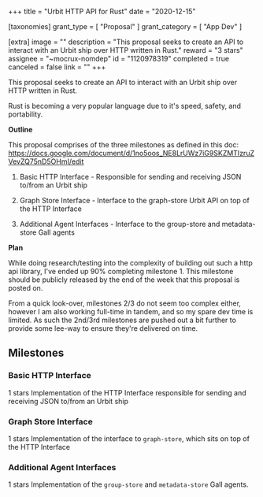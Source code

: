 +++
title = "Urbit HTTP API for Rust"
date = "2020-12-15"

[taxonomies]
grant_type = [ "Proposal" ]
grant_category = [ "App Dev" ]

[extra]
image = ""
description = "This proposal seeks to create an API to interact with an Urbit ship over HTTP written in Rust."
reward = "3 stars"
assignee = "~mocrux-nomdep"
id = "1120978319"
completed = true
canceled = false
link = ""
+++

This proposal seeks to create an API to interact with an Urbit ship over HTTP written in Rust.

Rust is becoming a very popular language due to it's speed, safety, and portability.

**Outline**

This proposal comprises of the three milestones as defined in this doc: https://docs.google.com/document/d/1no5oos_NE8LrUWz7iG9SKZMTIzruZVevZQ75nD5OHmI/edit

1. Basic HTTP Interface - Responsible for sending and receiving JSON to/from an Urbit ship

2. Graph Store Interface - Interface to the graph-store Urbit API on top of the HTTP Interface

3. Additional Agent Interfaces - Interface to the group-store and metadata-store Gall agents

**Plan**

While doing research/testing into the complexity of building out such a http api library, I've ended up 90% completing milestone 1. This milestone should be publicly released by the end of the week that this proposal is posted on.

From a quick look-over, milestones 2/3 do not seem too complex either, however I am also working full-time in tandem, and so my spare dev time is limited. As such the 2nd/3rd milestones are pushed out a bit further to provide some lee-way to ensure they're delivered on time.

## Milestones

### Basic HTTP Interface

1 stars
Implementation of the HTTP Interface responsible for sending and receiving JSON to/from an Urbit ship

### Graph Store Interface

1 stars
Implementation of the interface to `graph-store`, which sits on top of the HTTP Interface

### Additional Agent Interfaces

1 stars
Implementation of the `group-store` and `metadata-store` Gall agents.
